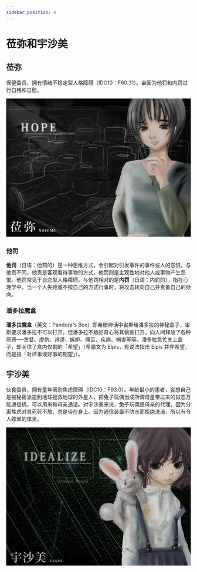 ```yaml
---
sidebar_position: 4
---
```


# 莅弥和宇沙美

## 莅弥

保健委员，拥有情绪不稳定型人格障碍（IDC10：F60.31）。会因为他罚和内罚进行自残和自慰。

![nozomi](../images/thumb_nozomi.jpg)

### 他罚

**他罚**（日语：他罰的）是一种思维方式，会引起对引发事件的事件或人的怨恨。与他责不同，他责是客观看待事物的方式，他罚则是主观性地对他人或事物产生怨恨。他罚常见于自恋型人格障碍。与他罚相对的是**内罚**（日语：内罰的），指在心理学中，当一个人失败或不按自己的方式行事时，将攻击转向自己并责备自己的倾向。

### 潘多拉魔盒

**潘多拉魔盒**（英文：Pandora's Box）即希腊神话中宙斯给潘多拉的神秘盒子，宙斯要求潘多拉不可以打开，但潘多拉不敌好奇心将其偷偷打开，向人间释放了各种邪恶──贪婪、虚伪、诽谤、嫉妒、痛苦、疾病、祸害等等。潘多拉急忙关上盒子，却关住了盒内仅剩的「希望」（希腊文为 Elpis，有说法指出 Elpis 并非希望，而是指「对坏事或好事的期望」）。

## 宇沙美

伙食委员，拥有童年离别焦虑障碍（IDC10：F93.0）。年龄最小的患者，妄想自己是被秘密派遣到地球拯救地球的外星人，把兔子玩偶当成所谓母星带过来的拟态万能通信机，可以用来和母亲通话。对宇沙美来说，兔子玩偶是母亲的代理，因为分离焦虑对其死死不放，总是带在身上。因为通信装置不防水而拒绝洗澡，所以有令人眩晕的体臭。

![usami](../images/thumb_usami.jpg)
